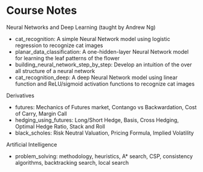 # Course Notes

Neural Networks and Deep Learning (taught by Andrew Ng)
* cat_recognition: A simple Neural Network model using logistic regression to recognize cat images
* planar_data_classification: A one-hidden-layer Neural Network model for learning the leaf patterns of the flower
* building_neural_network_step_by_step: Develop an intuition of the over all structure of a neural network
* cat_recognition_deep: A deep Neural Network model using linear function and ReLU/sigmoid activation functions to recognize cat images

Derivatives
* futures: Mechanics of Futures market, Contango vs Backwardation, Cost of Carry, Margin Call
* hedging_using_futures: Long/Short Hedge, Basis, Cross Hedging, Optimal Hedge Ratio, Stack and Roll
* black_scholes: Risk Neutral Valuation, Pricing Formula, Implied Volatility

Artificial Intelligence
* problem_solving: methodology, heuristics, A\* search, CSP, consistency algorithms, backtracking search, local search
